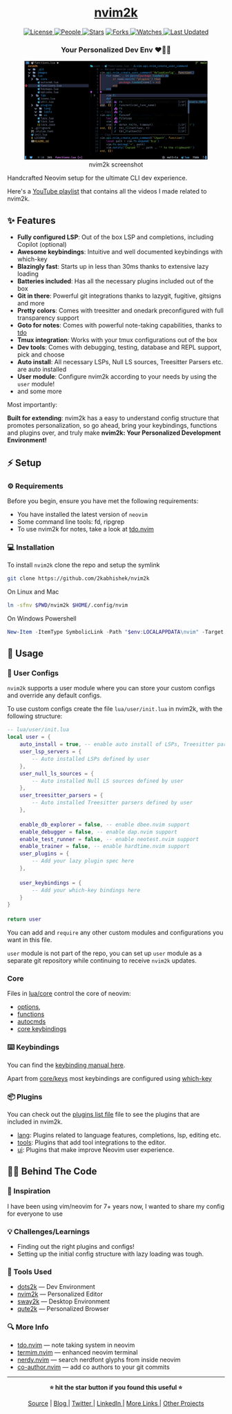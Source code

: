 <div align = "center">

<h1><a href="https://2kabhishek.github.io/nvim2k">nvim2k</a></h1>

<a href="https://github.com/2KAbhishek/nvim2k/blob/main/LICENSE">
<img alt="License" src="https://img.shields.io/github/license/2kabhishek/nvim2k?style=flat&color=eee&label="> </a>

<a href="https://github.com/2KAbhishek/nvim2k/graphs/contributors">
<img alt="People" src="https://img.shields.io/github/contributors/2kabhishek/nvim2k?style=flat&color=ffaaf2&label=People"> </a>

<a href="https://github.com/2KAbhishek/nvim2k/stargazers">
<img alt="Stars" src="https://img.shields.io/github/stars/2kabhishek/nvim2k?style=flat&color=98c379&label=Stars"></a>

<a href="https://github.com/2KAbhishek/nvim2k/network/members">
<img alt="Forks" src="https://img.shields.io/github/forks/2kabhishek/nvim2k?style=flat&color=66a8e0&label=Forks"> </a>

<a href="https://github.com/2KAbhishek/nvim2k/watchers">
<img alt="Watches" src="https://img.shields.io/github/watchers/2kabhishek/nvim2k?style=flat&color=f5d08b&label=Watches"> </a>

<a href="https://github.com/2KAbhishek/nvim2k/pulse">
<img alt="Last Updated" src="https://img.shields.io/github/last-commit/2kabhishek/nvim2k?style=flat&color=e06c75&label="> </a>

<h3>Your Personalized Dev Env ❤️👨‍💻</h3>

<figure>
  <img src= "docs/images/screenshot.png" alt="nvim2k Demo">
  <br/>
  <figcaption>nvim2k screenshot</figcaption>
</figure>

</div>

Handcrafted Neovim setup for the ultimate CLI dev experience.

Here's a [YouTube playlist](https://www.youtube.com/watch?v=Pj7jJnOcW9I&list=PL52YFor3VtLdye3d4NiLHA7h4v5_kj5_C) that contains all the videos I made related to nvim2k.

## ✨ Features

- **Fully configured LSP**: Out of the box LSP and completions, including Copilot (optional)
- **Awesome keybindings**: Intuitive and well documented keybindings with which-key
- **Blazingly fast**: Starts up in less than 30ms thanks to extensive lazy loading
- **Batteries included**: Has all the necessary plugins included out of the box
- **Git in there**: Powerful git integrations thanks to lazygit, fugitive, gitsigns and more
- **Pretty colors**: Comes with treesitter and onedark preconfigured with full transparency support
- **Goto for notes**: Comes with powerful note-taking capabilities, thanks to [tdo](https://github.com/2kabhishek/tdo)
- **Tmux integration**: Works with your tmux configurations out of the box
- **Dev tools**: Comes with debugging, testing, database and REPL support, pick and choose
- **Auto install**: All necessary LSPs, Null LS sources, Treesitter Parsers etc. are auto installed
- **User module**: Configure nvim2k according to your needs by using the `user` module!
- and some more

Most importantly:

**Built for extending**: nvim2k has a easy to understand config structure that promotes personalization, so go ahead, bring your keybindings, functions and plugins over, and truly make **nvim2k: Your Personalized Development Environment!**

## ⚡ Setup

### ⚙️ Requirements

Before you begin, ensure you have met the following requirements:

- You have installed the latest version of `neovim`
- Some command line tools: fd, ripgrep
- To use nvim2k for notes, take a look at [tdo.nvim](https://github.com/2kabhishek/tdo.nvim)

### 💻 Installation

To install `nvim2k` clone the repo and setup the symlink

```bash
git clone https://github.com/2kabhishek/nvim2k
```

On Linux and Mac

```bash
ln -sfnv $PWD/nvim2k $HOME/.config/nvim
```

On Windows Powershell

```powershell
New-Item -ItemType SymbolicLink -Path "$env:LOCALAPPDATA\nvim" -Target "$PWD\nvim2k" -Force
```

## 🚀 Usage

### 🎨 User Configs

`nvim2k` supports a user module where you can store your custom configs and override any default configs.

To use custom configs create the file `lua/user/init.lua` in nvim2k, with the following structure:

```lua
-- lua/user/init.lua
local user = {
    auto_install = true, -- enable auto install of LSPs, Treesitter parsers etc.
    user_lsp_servers = {
        -- Auto installed LSPs defined by user
    },
    user_null_ls_sources = {
        -- Auto installed Null LS sources defined by user
    },
    user_treesitter_parsers = {
        -- Auto installed Treesitter parsers defined by user
    },

    enable_db_explorer = false, -- enable dbee.nvim support
    enable_debugger = false, -- enable dap.nvim support
    enable_test_runner = false, -- enable neotest.nvim support
    enable_trainer = false, -- enable hardtime.nvim support
    user_plugins = {
        -- Add your lazy plugin spec here
    },

    user_keybindings = {
        -- Add your which-key bindings here
    }
}

return user
```

You can add and `require` any other custom modules and configurations you want in this file.

`user` module is not part of the repo, you can set up `user` module as a separate git repository while continuing to receive `nvim2k` updates.

### Core

Files in [lua/core](./lua/core/) control the core of neovim:

- [options](./lua/core/options.lua),
- [functions](./lua/core/functions.lua)
- [autocmds](./lua/core/autocmd.lua)
- [core keybindings](./lua/core/keys.lua)

### ⌨️ Keybindings

You can find the [keybinding manual here](./docs/keybindings.md).

Apart from [core/keys](./lua/core/keys.lua) most keybindings are configured using [which-key](./lua/plugins/tools/which-key.lua)

### 📦 Plugins

You can check out the [plugins list file](./lua/plugins/list.lua) file to see the plugins that are included in nvim2k.

- [lang](./lua/plugins/lang/): Plugins related to language features, completions, lsp, editing etc.
- [tools](./lua/plugins/tools/): Plugins that add tool integrations to the editor.
- [ui](./lua/plugins/ui/): Plugins that make improve Neovim user experience.

## 🧑‍💻 Behind The Code

### 🌈 Inspiration

I have been using vim/neovim for 7+ years now, I wanted to share my config for everyone to use

### 💡 Challenges/Learnings

- Finding out the right plugins and configs!
- Setting up the initial config structure with lazy loading was tough.

### 🧰 Tools Used

- [dots2k](https://github.com/2kabhishek/dots2k) — Dev Environment
- [nvim2k](https://github.com/2kabhishek/nvim2k) — Personalized Editor
- [sway2k](https://github.com/2kabhishek/sway2k) — Desktop Environment
- [qute2k](https://github.com/2kabhishek/qute2k) — Personalized Browser

### 🔍 More Info

- [tdo.nvim](https://github.com/2kabhishek/tdo.nvim) — note taking system in neovim
- [termim.nvim](https://github.com/2kabhishek/termim.nvim) — enhanced neovim terminal
- [nerdy.nvim](https://github.com/2kabhishek/nerdy.nvim) — search nerdfont glyphs from inside neovim
- [co-author.nvim](https://github.com/2kabhishek/co-author.nvim) — add co authors to your git commits

<hr>

<div align="center">

<strong>⭐ hit the star button if you found this useful ⭐</strong><br>

<a href="https://github.com/2KAbhishek/nvim2k">Source</a>
| <a href="https://2kabhishek.github.io/blog" target="_blank">Blog </a>
| <a href="https://twitter.com/2kabhishek" target="_blank">Twitter </a>
| <a href="https://linkedin.com/in/2kabhishek" target="_blank">LinkedIn </a>
| <a href="https://2kabhishek.github.io/links" target="_blank">More Links </a>
| <a href="https://2kabhishek.github.io/projects" target="_blank">Other Projects </a>

</div>
